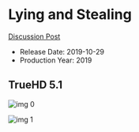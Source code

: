 # Lying and Stealing

[Discussion Post](https://www.avsforum.com/threads/bass-eq-for-filtered-movies.2995212/post-58759752)

* Release Date: 2019-10-29
* Production Year: 2019

## TrueHD 5.1

![img 0](https://i.imgur.com/7Af8p2x.jpg)

![img 1](https://i.imgur.com/KgfEUQn.png)

